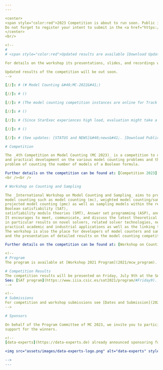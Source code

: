 ```yaml
---
---

<center>
<span style="color:red">2023 Competition is about to run soon. Public instances for Track 1 are already available. 
Do not forget to register your intent to submit in the <a href="https://tinyurl.com/bdf93keu">Google Form</a>.</span>
</center>
<br/>

<!--
# 
# <span style="color:red">Updated results are available [Download Updated Slides](assets/files/2020/MC2020_awards.pdf).</span>

For details on the workshop its presentations, slides, and recordings we refer to the [Programm](2020/mcw_program).

Updated results of the competition will be out soon.
-->

[//]: # (# Model Counting &#40;MC-2022&#41;)

[//]: # ()

[//]: # (The model counting competition instances are online for Track 1-4 and submission is closed. We are currently evaluating StarExec. )

[//]: # ()

[//]: # (Since StarExec experiences high load, evaluation might take a couple of days longer<br/>)

[//]: # ()

[//]: # (See updates: [STATUS and NEWS]&#40;news&#41;. [Download Public Instances]&#40;https://cloudstore.zih.tu-dresden.de/index.php/s/9AETnoL86ND5W8t&#41; [StarExec System]&#40;https://www.starexec.org/starexec/secure/explore/spaces.jsp?id=520765&#41;)

# Competition

The _4th Competition on Model Counting (MC 2023)_ is a competition to deepen the relationship between latest theoretical
and practical development on the various model counting problems and their practical applications. It targets the
problem of counting the number of models of a Boolean formula.

Further details on the competition can be found at: [Competition 2023](2023/mc_description)
<br /><br />

# Workshop on Counting and Sampling

The _International Workshop on Model Counting and Sampling_ aims to provide a venue for researchers working on
model counting such as model counting (mc), weighted model counting/sum of products (wmc),
projected model counting (pmc) as well as sampling models within the realm but not restricting to
Boolean satisfiability (SAT),  
satisfiability modulo theories (SMT), Answer set programming (ASP), and constraint programming (CP).
It encourages to meet, communicate, and discuss the latest theoretical and practical results,
in particular results on novel solvers, related solver technologies, new theoretical advances,
practical academic and industrial applications as well as the linking theory and practice.
The workshop is also the place for developers of model counters and samplers to present their programs
and the presentation of detailed results on the model counting competition.

Further details on the competition can be found at: [Workshop on Counting and Sampling 2023](2023/mcw_description)

<!--
# Program
The program is available at [Workshop 2021 Program](2021/mcw_program).

# Competition Results
The competition results will be presented on Friday, July 9th at the SAT conference during the Competitive events session (17:40-18:30).<br/>
See: [SAT program](https://www.iiia.csic.es/sat2021/program/#Friday9).
-->

<!--
# Submissions
For competition and workshop submissions see [Dates and Submission](2021/dates).
-->

# Sponsors

On behalf of the Program Committee of MC 2023, we invite you to participate in the sponsoring of metals and travel
support for the winners.

<!--
[data-experts](https://data-experts.de) already announced sponsoring for MC 2020.

<img src="assets/images/data-experts-logo.png" alt="data-experts" style="width: 300px;"/>

-->
---
```

